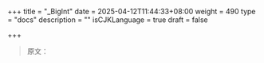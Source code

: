 +++
title = "_BigInt"
date = 2025-04-12T11:44:33+08:00
weight = 490
type = "docs"
description = ""
isCJKLanguage = true
draft = false

+++

> 原文：